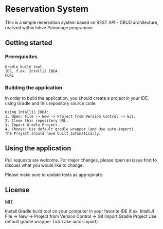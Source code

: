 # Reservation System

This is a simple reservation system based on REST API - CRUD architecture, realized within Intive Patronage programme.

## Getting started

### Prerequisites

```
Gradle build tool
IDE, f.ex. IntelliJ IDEA
CURL
```

### Building the application

In order to build the application, you should create a project in your IDE, using Gradle and this repository source code.

```
Using IntelliJ IDEA:
1. Open: File -> New -> Project from Version Control -> Git.
2. Clone this repository URL.
3. Import Gradle Project.
4. Choose: Use default gradle wrapper (and Use auto-import).
The Project should have built automatically.
```

## Using the application
Pull requests are welcome. For major changes, please open an issue first to discuss what you would like to change.

Please make sure to update tests as appropriate.

## License
[MIT](https://choosealicense.com/licenses/mit/)



Install Gradle build tool on your computer
In your favorite IDE (f.ex. IntelliJ)
File -> New -> Project from Version Control -> Git
Import Gradle Project
Use default gradle wrapper
Tick (Use auto-import)
